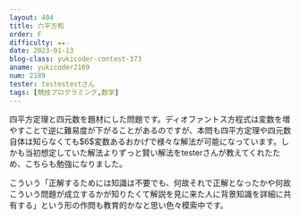 ```yaml
---
layout: 404
title: 六平方和
order: F
difficulty: ★★☆
date: 2023-01-13
blog-class: yukicoder-contest-373
aname: yukicoder2189
num: 2189
tester: testestestさん
tags: [競技プログラミング,数学]
---
```


<p>
四平方定理と四元数を題材にした問題です。ディオファントス方程式は変数を増やすことで逆に難易度が下がることがあるのですが、本問も四平方定理や四元数自体は知らなくても$6$変数あるおかげで様々な解法が可能になっています。しかも当初想定していた解法よりずっと賢い解法をtesterさんが教えてくれたため、こちらも勉強になりました。
</p>
<p>
こういう「正解するためには知識は不要でも、何故それで正解となったかや何故こういう問題が成立するかが知りたくて解説を見に来た人に背景知識を詳細に共有する」という形の作問も教育的かなと思い色々模索中です。
</p>
